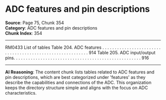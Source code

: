 # ADC features and pin descriptions

**Source**: Page 75, Chunk 354  
**Category**: ADC features and pin descriptions  
**Chunk Index**: 354

---

RM0433 List of tables
Table 204. ADC features . . . . . . . . . . . . . . . . . . . . . . . . . . . . . . . . . . . . . . . . . . . . . . . . . . . . . . . . . . 914
Table 205. ADC input/output pins. . . . . . . . . . . . . . . . . . . . . . . . . . . . . . . . . . . . . . . . . . . . . . . . . . . . 916

---

**AI Reasoning**: The content chunk lists tables related to ADC features and pin descriptions, which are best categorized under 'features' as they describe the capabilities and connections of the ADC. This organization keeps the directory structure simple and aligns with the focus on ADC characteristics.

